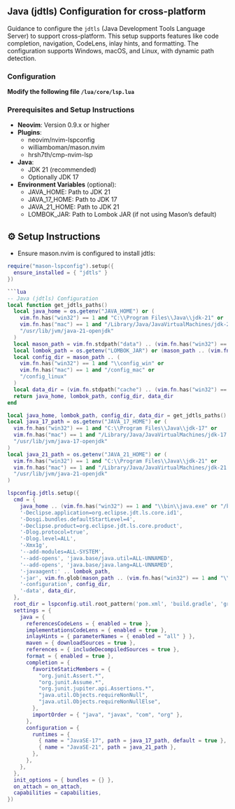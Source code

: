 ## Java (jdtls) Configuration for cross-platform

Guidance to configure the `jdtls` (Java Development Tools Language Server) to support cross-platform. This setup supports features like code completion, navigation, CodeLens, inlay hints, and formatting. The configuration supports Windows, macOS, and Linux, with dynamic path detection.

### Configuration
**Modify the following file `/lua/core/lsp.lua`**

### Prerequisites and Setup Instructions

- **Neovim**: Version 0.9.x or higher  
- **Plugins**:  
  - neovim/nvim-lspconfig  
  - williamboman/mason.nvim  
  - hrsh7th/cmp-nvim-lsp  
- **Java**:  
  - JDK 21 (recommended)  
  - Optionally JDK 17  
- **Environment Variables** (optional):  
  - JAVA_HOME: Path to JDK 21  
  - JAVA_17_HOME: Path to JDK 17  
  - JAVA_21_HOME: Path to JDK 21  
  - LOMBOK_JAR: Path to Lombok JAR (if not using Mason’s default)  

## ⚙️ Setup Instructions

- Ensure mason.nvim is configured to install jdtls:

```lua
require("mason-lspconfig").setup({
  ensure_installed = { "jdtls" }
})

```lua
-- Java (jdtls) Configuration
local function get_jdtls_paths()
  local java_home = os.getenv("JAVA_HOME") or (
    vim.fn.has("win32") == 1 and "C:\\Program Files\\Java\\jdk-21" or
    vim.fn.has("mac") == 1 and "/Library/Java/JavaVirtualMachines/jdk-21.jdk/Contents/Home" or
    "/usr/lib/jvm/java-21-openjdk"
  )
  local mason_path = vim.fn.stdpath("data") .. (vim.fn.has("win32") == 1 and "\\mason\\packages\\jdtls" or "/mason/packages/jdtls")
  local lombok_path = os.getenv("LOMBOK_JAR") or (mason_path .. (vim.fn.has("win32") == 1 and "\\lombok.jar" or "/lombok.jar"))
  local config_dir = mason_path .. (
    vim.fn.has("win32") == 1 and "\\config_win" or
    vim.fn.has("mac") == 1 and "/config_mac" or
    "/config_linux"
  )
  local data_dir = (vim.fn.stdpath("cache") .. (vim.fn.has("win32") == 1 and "\\jdtls-workspace\\" or "/jdtls-workspace/")) .. vim.fn.fnamemodify(vim.fn.getcwd(), ':p:h:t')
  return java_home, lombok_path, config_dir, data_dir
end

local java_home, lombok_path, config_dir, data_dir = get_jdtls_paths()
local java_17_path = os.getenv("JAVA_17_HOME") or (
  vim.fn.has("win32") == 1 and "C:\\Program Files\\Java\\jdk-17" or
  vim.fn.has("mac") == 1 and "/Library/Java/JavaVirtualMachines/jdk-17.jdk/Contents/Home" or
  "/usr/lib/jvm/java-17-openjdk"
)
local java_21_path = os.getenv("JAVA_21_HOME") or (
  vim.fn.has("win32") == 1 and "C:\\Program Files\\Java\\jdk-21" or
  vim.fn.has("mac") == 1 and "/Library/Java/JavaVirtualMachines/jdk-21.jdk/Contents/Home" or
  "/usr/lib/jvm/java-21-openjdk"
)

lspconfig.jdtls.setup({
  cmd = {
    java_home .. (vim.fn.has("win32") == 1 and "\\bin\\java.exe" or "/bin/java"),
    '-Declipse.application=org.eclipse.jdt.ls.core.id1',
    '-Dosgi.bundles.defaultStartLevel=4',
    '-Declipse.product=org.eclipse.jdt.ls.core.product',
    '-Dlog.protocol=true',
    '-Dlog.level=ALL',
    '-Xmx1g',
    '--add-modules=ALL-SYSTEM',
    '--add-opens', 'java.base/java.util=ALL-UNNAMED',
    '--add-opens', 'java.base/java.lang=ALL-UNNAMED',
    '-javaagent:' .. lombok_path,
    '-jar', vim.fn.glob(mason_path .. (vim.fn.has("win32") == 1 and "\\plugins\\org.eclipse.equinox.launcher_*.jar" or "/plugins/org.eclipse.equinox.launcher_*.jar")),
    '-configuration', config_dir,
    '-data', data_dir,
  },
  root_dir = lspconfig.util.root_pattern('pom.xml', 'build.gradle', 'gradlew', 'mvnw', '.git'),
  settings = {
    java = {
      referencesCodeLens = { enabled = true },
      implementationsCodeLens = { enabled = true },
      inlayHints = { parameterNames = { enabled = "all" } },
      maven = { downloadSources = true },
      references = { includeDecompiledSources = true },
      format = { enabled = true },
      completion = {
        favoriteStaticMembers = {
          "org.junit.Assert.*",
          "org.junit.Assume.*",
          "org.junit.jupiter.api.Assertions.*",
          "java.util.Objects.requireNonNull",
          "java.util.Objects.requireNonNullElse",
        },
        importOrder = { "java", "javax", "com", "org" },
      },
      configuration = {
        runtimes = {
          { name = "JavaSE-17", path = java_17_path, default = true },
          { name = "JavaSE-21", path = java_21_path },
        },
      },
    },
  },
  init_options = { bundles = {} },
  on_attach = on_attach,
  capabilities = capabilities,
})
